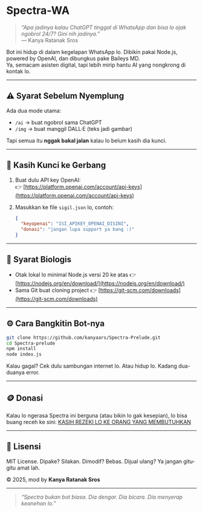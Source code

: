 # Spectra-WA

> _“Apa jadinya kalau ChatGPT tinggal di WhatsApp dan bisa lo ajak ngobrol 24/7? Gini nih jadinya.”_  
> — Kanya Ratanak Sros

Bot ini hidup di dalam kegelapan WhatsApp lo. Dibikin pakai Node.js, powered by OpenAI, dan dibungkus pake Baileys MD.  
Ya, semacam asisten digital, tapi lebih mirip hantu AI yang nongkrong di kontak lo.

---

## ⚠️ Syarat Sebelum Nyemplung

Ada dua mode utama:
- `/ai` → buat ngobrol sama ChatGPT
- `/img` → buat manggil DALL·E (teks jadi gambar)

Tapi semua itu **nggak bakal jalan** kalau lo belum kasih dia kunci.

---

## 🔑 Kasih Kunci ke Gerbang

1. Buat dulu API key OpenAI:  
   👉 [https://platform.openai.com/account/api-keys](https://platform.openai.com/account/api-keys)

2. Masukkan ke file `sigil.json` lo, contoh:
   ```json
   {
     "keyopenai": "ISI_APIKEY_OPENAI_DISINI",
     "donasi": "jangan lupa support ya bang :)"
   }
---

## 🧱 Syarat Biologis

* Otak lokal lo minimal Node.js versi 20 ke atas
  👉 [https://nodejs.org/en/download/](https://nodejs.org/en/download/)
* Sama Git buat cloning project
  👉 [https://git-scm.com/downloads](https://git-scm.com/downloads)

---

## ⚙️ Cara Bangkitin Bot-nya

```bash
git clone https://github.com/kanyaars/Spectra-Prelude.git
cd Spectra-prelude
npm install
node index.js
```

Kalau gagal? Cek dulu sambungan internet lo. Atau hidup lo. Kadang dua-duanya error.

---

## 🪙 Donasi

Kalau lo ngerasa Spectra ini berguna (atau bikin lo gak kesepian), lo bisa buang receh ke sini:
[KASIH REZEKI LO KE ORANG YANG MEMBUTUHKAN](https://kitabisa.com)

---

## 📜 Lisensi

MIT License.
Dipake? Silakan.
Dimodif? Bebas.
Dijual ulang? Ya jangan gitu-gitu amat lah.

© 2025, mod by **Kanya Ratanak Sros**

---

> *“Spectra bukan bot biasa. Dia dengar. Dia bicara. Dia menyerap keanehan lo.”*

```
